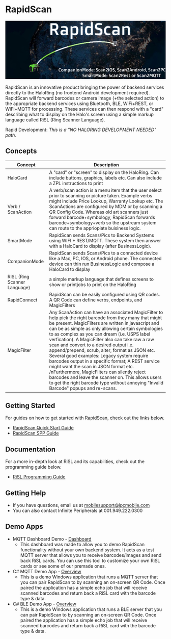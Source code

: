 # RapidScan
![alt text](https://github.com/InfinitePeripherals/RapidScan/blob/main/docs/img/RapidScanGlobe.png?raw=true)

RapidScan is an innovative product bringing the power of backend services directly to the HaloRing (no frontend Android development required). RapidScan will forward barcodes or camera image (+the selected action) to the appropriate backend services using Bluetooth, BLE, WiFi+REST, or WiFi+MQTT for processing. These services can then respond with a "card" describing what to display on the Halo's screen using a simple markup language called RiSL (Ring Scanner Language).

Rapid Development: *This is a "NO HALORING DEVELOPMENT NEEDED" path.*

## Concepts
| Concept    | Description                                                                                                |
| ---------- | ---------------------------------------------------------------------------------------------------------- |
| HaloCard   | A "card" or "screen" to display on the HaloRing.  Can include buttons, graphics, labels etc.  Can also include a ZPL instructions to print |
| Verb / ScanAction | A verb/scan action is a menu item that the user select prior to scanning or picture taken.  Example verbs might include Price Lookup, Warranty Lookup etc. The ScanActions are configured by MDM or by scanning a QR Config Code.  Whereas old art scanners just forward barcode+symbology, RapidScan forwards barcode+symbology+verb so the upstream system can route to the appriopiate buisiness logic.|
| SmartMode  | RapidScan sends Scans/Pics to Backend Systems using WIFI + REST/MQTT. These system then answer with a HaloCard to display (after BusinessLogic). |
| CompanionMode | RapidScan sends Scans/Pics to a connected device like a Mac, PC, IOS, or Android phone.  The connected device can thin run BusinessLogic and compose a HaloCard to display |
| RISL (Ring Scanner Language) | a simple markup language that defines screens to show or printjobs to print on the HaloRing |
| RapidConnect | RapidScan can be easily configured using QR codes.  A QR Code can define verbs, endpoints, and MagicFilters |
| MagicFilter | Any ScanAction can have an associated MagicFilter to help pick the right barcode from they many that might be present.  MagicFilters are written in javascript and can be as simple as only allowing certain symbologies to as complex as you can dream (i.e. USPS label verfication).  A MagicFilter also can take raw a raw scan and convert to a desired output i.e. append/prepend, scrub, alter, format as JSON etc.  Several good examples: Legacy system require barcodes output in a specific format;  A REST service might want the scan in JSON format etc.  /nFurthermore, MagicFilters can silently reject barcodes and leave the scanner on.  This allows users to get the right barcode type without annoying "Invalid Barcode" popups and re-scans. |

## Getting Started

For guides on how to get started with RapidScan, check out the links below.

- [RapidScan Quick Start Guide](https://github.com/InfinitePeripherals/RapidScan/blob/main/docs/IPC-RapidScan-QuickStart-1.4.pdf)
- [RapidScan SPP Guide](https://github.com/InfinitePeripherals/RapidScan/blob/main/docs/IPC-RapidScan-SPP-1.4.pdf)

## Documentation

For a more in-depth look at RiSL and its capabilities, check out the programming guide below.

- [RiSL Programming Guide](https://github.com/InfinitePeripherals/RapidScan/blob/main/docs/IPC-RapidScan-RiSL-1.4.pdf)

## Getting Help

- If you have questions, email us at [mobilesupport@ipcmobile.com](mailto:mobilesupport@ipcmobile.com)
- You can also contact Infinite Peripherals at 001.949.222.0300

## Demo Apps

- MQTT Dashboard Demo - [Dashboard](https://airscan.ipcmobile.com/)
  - This dashboard was made to allow you to demo RapidScan functionality without your own backend system. It acts as a test MQTT server that allows you to receive barcodes/images and send back RiSL cards. You can use this tool to customize your own RiSL cards or see some of our premade ones.
- C# MQTT Demo App - [Overview](https://github.com/InfinitePeripherals/RapidScan/tree/main/demos/C%23%2BEmbeddedMQTT%2BEcho)
  - This is a demo Windows application that runs a MQTT server that you can pair RapidScan to by scanning an on-screen QR Code. Once paired the application has a simple echo job that will receive scanned barcodes and return back a RiSL card with the barcode type & data. 
- C# BLE Demo App - [Overview](https://github.com/InfinitePeripherals/RapidScan/tree/main/demos/C%23%2BBLE%2BEcho)
  - This is a demo Windows application that runs a BLE server that you can pair RapidScan to by scanning an on-screen QR Code. Once paired the application has a simple echo job that will receive scanned barcodes and return back a RiSL card with the barcode type & data. 